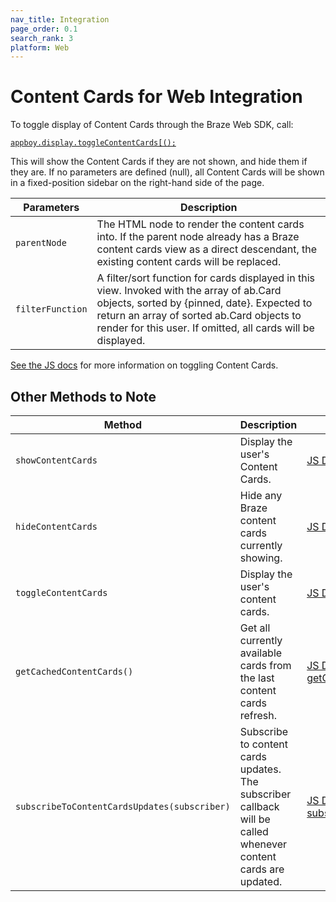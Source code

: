 ```yaml
---
nav_title: Integration
page_order: 0.1
search_rank: 3
platform: Web
---
```


# Content Cards for Web Integration

To toggle display of Content Cards through the Braze Web SDK, call:

[`appboy.display.toggleContentCards[();`](https://js.appboycdn.com/web-sdk/latest/doc/module-display.html#.toggleContentCards)


This will show the Content Cards if they are not shown, and hide them if they are. If no parameters are defined (null), all Content Cards will be shown in a fixed-position sidebar on the right-hand side of the page.

|Parameters | Description |
|---|---|
|`parentNode` | The HTML node to render the content cards into. If the parent node already has a Braze content cards view as a direct descendant, the existing content cards will be replaced. |
|`filterFunction` | A filter/sort function for cards displayed in this view. Invoked with the array of ab.Card objects, sorted by {pinned, date}. Expected to return an array of sorted ab.Card objects to render for this user. If omitted, all cards will be displayed. |

[See the JS docs](https://js.appboycdn.com/web-sdk/latest/doc/module-display.html#.toggleContentCards) for more information on toggling Content Cards.

## Other Methods to Note

|Method | Description | Link|
|---|---|---|
|`showContentCards`| Display the user's Content Cards. | [JS Docs for showContentCards](https://js.appboycdn.com/web-sdk/latest/doc/module-display.html#.showContentCards)|
|`hideContentCards`| Hide any Braze content cards currently showing. | [JS Docs for hideContentCards](https://js.appboycdn.com/web-sdk/latest/doc/module-display.html#.hideContentCards)
|`toggleContentCards`| Display the user's content cards. | [JS Docs for showContentCards](https://js.appboycdn.com/web-sdk/latest/doc/module-display.html#.toggleContentCards)
|`getCachedContentCards()`|Get all currently available cards from the last content cards refresh.| [JS Docs for getCachedContentCards](https://js.appboycdn.com/web-sdk/latest/doc/module-appboy.html#.getCachedContentCards)|
|`subscribeToContentCardsUpdates(subscriber)`| Subscribe to content cards updates. <br> The subscriber callback will be called whenever content cards are updated. |  [JS Docs for subscribeToContentCardsUpdates](https://js.appboycdn.com/web-sdk/latest/doc/module-appboy.html#.getCachedContentCards)|
